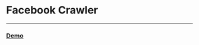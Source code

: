 # Facebook Crawler
---
### [Demo](https://github.com/wuling31715/facebook_crawler/blob/master/demo.pdf)
